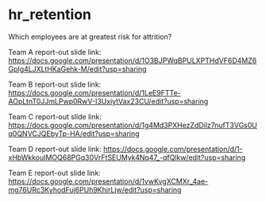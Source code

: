 # hr_retention

Which employees are at greatest risk for attrition?

Team A report-out slide link: https://docs.google.com/presentation/d/1O3BJPWqBPULXPTHdVF6D4MZ6GpIg4LJXLtHKaGehk-M/edit?usp=sharing 

Team B report-out slide link: https://docs.google.com/presentation/d/1LeE9FTTe-AOpLtnT0JJmLPwp0RwV-I3UxiytVax23CU/edit?usp=sharing 

Team C report-out slide link: https://docs.google.com/presentation/d/1g4Md3PXHezZdDilz7nufT3VGs0Uq0QNVCJQEbyTp-HA/edit?usp=sharing 

Team D report-out slide link: https://docs.google.com/presentation/d/1-xHbWkkouIMOQ68PGq30VrFtSEUMyk4Nq47_-qfQlkw/edit?usp=sharing 

Team E report-out slide link: https://docs.google.com/presentation/d/1vwKvgXCMXr_4ae-mg76URc3KyhodFuj6PUh9KhirLjw/edit?usp=sharing 
